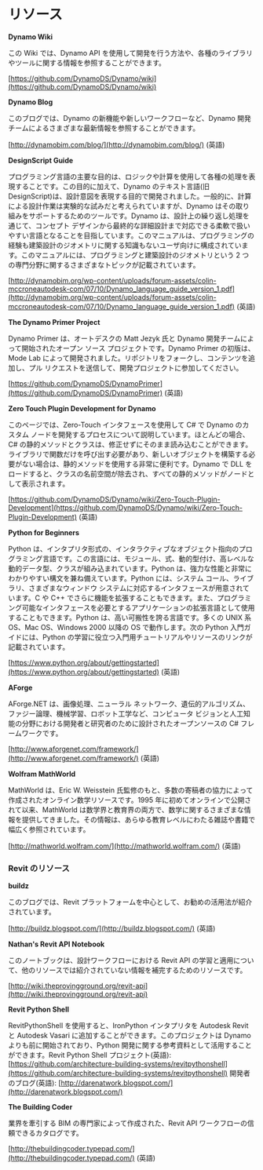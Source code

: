 

# リソース

**Dynamo Wiki**

この Wiki では、Dynamo API を使用して開発を行う方法や、各種のライブラリやツールに関する情報を参照することができます。

[https://github.com/DynamoDS/Dynamo/wiki](https://github.com/DynamoDS/Dynamo/wiki)

**Dynamo Blog**

このブログでは、Dynamo の新機能や新しいワークフローなど、Dynamo 開発チームによるさまざまな最新情報を参照することができます。

[http://dynamobim.com/blog/](http://dynamobim.com/blog/) (英語)

**DesignScript Guide**

プログラミング言語の主要な目的は、ロジックや計算を使用して各種の処理を表現することです。この目的に加えて、Dynamo のテキスト言語(旧 DesignScript)は、設計意図を表現する目的で開発されました。一般的に、計算による設計作業は実験的な試みだと考えられていますが、Dynamo はその取り組みをサポートするためのツールです。Dynamo は、設計上の繰り返し処理を通じて、コンセプト デザインから最終的な詳細設計まで対応できる柔軟で扱いやすい言語となることを目指しています。このマニュアルは、プログラミングの経験も建築設計のジオメトリに関する知識もないユーザ向けに構成されています。このマニュアルには、プログラミングと建築設計のジオメトリという 2 つの専門分野に関するさまざまなトピックが記載されています。

[http://dynamobim.org/wp-content/uploads/forum-assets/colin-mccroneautodesk-com/07/10/Dynamo_language_guide_version_1.pdf](http://dynamobim.org/wp-content/uploads/forum-assets/colin-mccroneautodesk-com/07/10/Dynamo_language_guide_version_1.pdf) (英語)

**The Dynamo Primer Project**

Dynamo Primer は、オートデスクの Matt Jezyk 氏と Dynamo 開発チームによって開始されたオープン ソース プロジェクトです。Dynamo Primer の初版は、Mode Lab によって開発されました。リポジトリをフォークし、コンテンツを追加し、プル リクエストを送信して、開発プロジェクトに参加してください。

[https://github.com/DynamoDS/DynamoPrimer](https://github.com/DynamoDS/DynamoPrimer) (英語)

**Zero Touch Plugin Development for Dynamo**

このページでは、Zero-Touch インタフェースを使用して C# で Dynamo のカスタム ノードを開発するプロセスについて説明しています。ほとんどの場合、C# の静的メソッドとクラスは、修正せずにそのまま読み込むことができます。ライブラリで関数だけを呼び出す必要があり、新しいオブジェクトを構築する必要がない場合は、静的メソッドを使用する非常に便利です。Dynamo で DLL をロードすると、クラスの名前空間が除去され、すべての静的メソッドがノードとして表示されます。

[https://github.com/DynamoDS/Dynamo/wiki/Zero-Touch-Plugin-Development](https://github.com/DynamoDS/Dynamo/wiki/Zero-Touch-Plugin-Development) (英語)

**Python for Beginners**

Python は、インタプリタ形式の、インタラクティブなオブジェクト指向のプログラミング言語です。この言語には、モジュール、式、動的型付け、高レベルな動的データ型、クラスが組み込まれています。Python は、強力な性能と非常にわかりやすい構文を兼ね備えています。Python には、システム コール、ライブラリ、さまざまなウィンドウ システムに対応するインタフェースが用意されています。C や C++ でさらに機能を拡張することもできます。また、プログラミング可能なインタフェースを必要とするアプリケーションの拡張言語として使用することもできます。Python は、高い可搬性を誇る言語です。多くの UNIX 系 OS、Mac OS、Windows 2000 以降の OS で動作します。次の Python 入門ガイドには、Python の学習に役立つ入門用チュートリアルやリソースのリンクが記載されています。

[https://www.python.org/about/gettingstarted](https://www.python.org/about/gettingstarted) (英語)

**AForge**

AForge.NET は、画像処理、ニューラル ネットワーク、遺伝的アルゴリズム、ファジー論理、機械学習、ロボット工学など、コンピュータ ビジョンと人工知能の分野における開発者と研究者のために設計されたオープンソースの C# フレームワークです。

[http://www.aforgenet.com/framework/](http://www.aforgenet.com/framework/) (英語)

**Wolfram MathWorld**

MathWorld は、Eric W. Weisstein 氏監修のもと、多数の寄稿者の協力によって作成されたオンライン数学リソースです。1995 年に初めてオンラインで公開されて以来、MathWorld は数学界と教育界の両方で、数学に関するさまざまな情報を提供してきました。その情報は、あらゆる教育レベルにわたる雑誌や書籍で幅広く参照されています。

[http://mathworld.wolfram.com/](http://mathworld.wolfram.com/) (英語)

### Revit のリソース

**buildz**

このブログでは、Revit プラットフォームを中心として、お勧めの活用法が紹介されています。

[http://buildz.blogspot.com/](http://buildz.blogspot.com/) (英語)

**Nathan's Revit API Notebook**

このノートブックは、設計ワークフローにおける Revit API の学習と適用について、他のリソースでは紹介されていない情報を補完するためのリソースです。

[http://wiki.theprovingground.org/revit-api](http://wiki.theprovingground.org/revit-api)

**Revit Python Shell**

RevitPythonShell を使用すると、IronPython インタプリタを Autodesk Revit と Autodesk Vasari に追加することができます。このプロジェクトは Dynamo よりも前に開始されており、Python 開発に関する参考資料として活用することができます。Revit Python Shell プロジェクト(英語): [https://github.com/architecture-building-systems/revitpythonshell](https://github.com/architecture-building-systems/revitpythonshell) 開発者のブログ(英語): [http://darenatwork.blogspot.com/](http://darenatwork.blogspot.com/)

**The Building Coder**

業界を牽引する BIM の専門家によって作成された、Revit API ワークフローの信頼できるカタログです。

[http://thebuildingcoder.typepad.com/](http://thebuildingcoder.typepad.com/) (英語)


